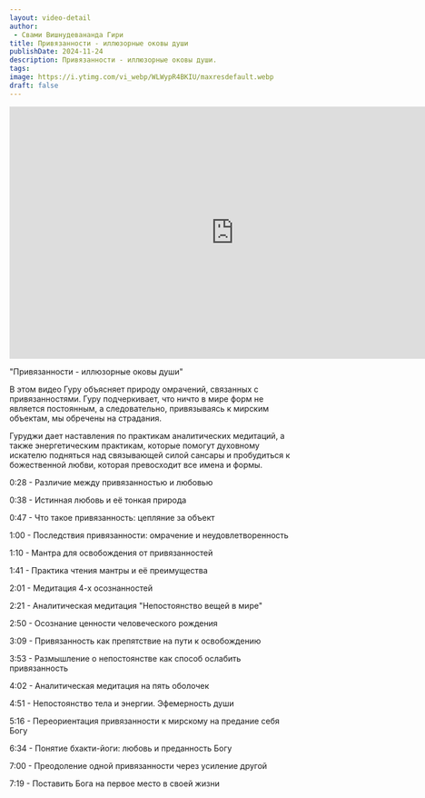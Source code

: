 ```yaml
---
layout: video-detail
author:
 - Свами Вишнудевананда Гири
title: Привязанности - иллюзорные оковы души
publishDate: 2024-11-24
description: Привязанности - иллюзорные оковы души. 
tags: 
image: https://i.ytimg.com/vi_webp/WLWypR4BKIU/maxresdefault.webp
draft: false
---
```


<iframe width="790" height="444" src="https://www.youtube.com/embed/WLWypR4BKIU" frameborder="0" allowfullscreen=""></iframe> 

  "Привязанности - иллюзорные оковы души"

 В этом видео Гуру объясняет природу омрачений, связанных с привязанностями. Гуру подчеркивает, что ничто в мире форм не является постоянным, а следовательно, привязываясь к мирским объектам, мы обречены на страдания. 

 Гуруджи дает наставления по практикам аналитических медитаций, а также энергетическим практикам, которые помогут духовному искателю подняться над связывающей силой сансары и пробудиться к божественной любви, которая превосходит все имена и формы. 

  
 0:28 - Различие между привязанностью и любовью

 0:38 - Истинная любовь и её тонкая природа

 0:47 - Что такое привязанность: цепляние за объект

 1:00 - Последствия привязанности: омрачение и неудовлетворенность

 1:10 - Мантра для освобождения от привязанностей

 1:41 - Практика чтения мантры и её преимущества

 2:01 - Медитация 4-х осознанностей

 2:21 - Аналитическая медитация "Непостоянство вещей в мире"

 2:50 - Осознание ценности человеческого рождения

 3:09 - Привязанность как препятствие на пути к освобождению

 3:53 - Размышление о непостоянстве как способ ослабить привязанность

 4:02 - Аналитическая медитация на пять оболочек

 4:51 - Непостоянство тела и энергии. Эфемерность души

 5:16 - Переориентация привязанности к мирскому на предание себя Богу

 6:34 - Понятие бхакти-йоги: любовь и преданность Богу

 7:00 - Преодоление одной привязанности через усиление другой

 7:19 - Поставить Бога на первое место в своей жизни

  

 